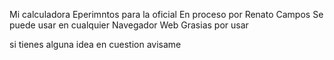 Mi calculadora Eperimntos para la oficial
En proceso por Renato Campos 
Se puede usar en cualquier Navegador Web
Grasias por usar

si tienes alguna idea en cuestion avisame 
